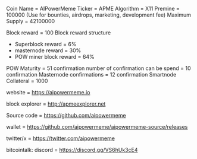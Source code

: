 Coin Name = AIPowerMeme
Ticker = APME
Algorithm = X11
Premine = 100000 (Use for bounties, airdrops, marketing, development fee)
Maximum Supply = 42100000

Block reward = 100
Block reward structure
- Superblock reward = 6%
- masternode reward = 30%
- POW miner block reward = 64%

POW Maturity = 51 confirmation
number of confirmation can be spend = 10 confirmation
Masternode confirmations = 12 confirmation
Smartnode Collateral = 1000

website = https://aipowermeme.io

block explorer = http://apmeexplorer.net

Source code = https://github.com/aipowermeme

wallet = https://github.com/aipowermeme/aipowermeme-source/releases

twitter/x = https://twitter.com/aipowermeme

bitcointalk: 
discord = https://discord.gg/VS6hUk3cE4
